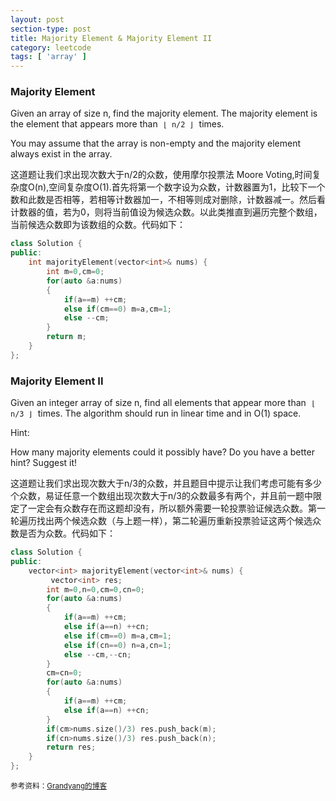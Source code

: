 ```yaml
---
layout: post
section-type: post
title: Majority Element & Majority Element II
category: leetcode
tags: [ 'array' ]
---
```


### Majority Element

Given an array of size n, find the majority element. The majority element is the element that appears more than &nbsp;<code>&lfloor; n/2 &rfloor;</code>&nbsp; times.

You may assume that the array is non-empty and the majority element always exist in the array.

这道题让我们求出现次数大于n/2的众数，使用摩尔投票法 Moore Voting,时间复杂度O(n),空间复杂度O(1).首先将第一个数字设为众数，计数器置为1，比较下一个数和此数是否相等，若相等计数器加一，不相等则成对删除，计数器减一。然后看计数器的值，若为0，则将当前值设为候选众数。以此类推直到遍历完整个数组，当前候选众数即为该数组的众数。代码如下：

```cpp
class Solution {
public:
    int majorityElement(vector<int>& nums) {
        int m=0,cm=0;
        for(auto &a:nums)
        {
            if(a==m) ++cm;
            else if(cm==0) m=a,cm=1;
            else --cm;
        }
        return m;
    }
};
```

### Majority Element II

Given an integer array of size n, find all elements that appear more than &nbsp;<code>&lfloor; n/3 &rfloor;</code>&nbsp; times. The algorithm should run in linear time and in O(1) space.

Hint:

   How many majority elements could it possibly have?
   Do you have a better hint? Suggest it!
	
这道题让我们求出现次数大于n/3的众数，并且题目中提示让我们考虑可能有多少个众数，易证任意一个数组出现次数大于n/3的众数最多有两个，并且前一题中限定了一定会有众数存在而这题却没有，所以额外需要一轮投票验证候选众数。第一轮遍历找出两个候选众数（与上题一样），第二轮遍历重新投票验证这两个候选众数是否为众数。代码如下：

```cpp
class Solution {
public:
    vector<int> majorityElement(vector<int>& nums) {
         vector<int> res;
        int m=0,n=0,cm=0,cn=0;
        for(auto &a:nums)
        {
            if(a==m) ++cm;
            else if(a==n) ++cn;
            else if(cm==0) m=a,cm=1;
            else if(cn==0) n=a,cn=1;
            else --cm,--cn;
        }
        cm=cn=0;
        for(auto &a:nums)
        {
            if(a==m) ++cm;
            else if(a==n) ++cn;
        }
        if(cm>nums.size()/3) res.push_back(m);
        if(cn>nums.size()/3) res.push_back(n);
        return res;
    }
};
```

<small>参考资料：<a href="http://www.cnblogs.com/grandyang/p/4233501.html" target="\_blank">Grandyang的博客</a></small>
